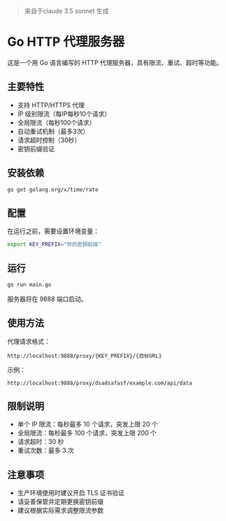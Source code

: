 
> 来自于claude 3.5 sonnet 生成
# Go HTTP 代理服务器

这是一个用 Go 语言编写的 HTTP 代理服务器，具有限流、重试、超时等功能。

## 主要特性

- 支持 HTTP/HTTPS 代理
- IP 级别限流（每IP每秒10个请求）
- 全局限流（每秒100个请求）
- 自动重试机制（最多3次）
- 请求超时控制（30秒）
- 密钥前缀验证

## 安装依赖

```bash
go get golang.org/x/time/rate
```

## 配置

在运行之前，需要设置环境变量：

```bash
export KEY_PREFIX="你的密钥前缀"
```

## 运行

```bash
go run main.go
```

服务器将在 9888 端口启动。

## 使用方法

代理请求格式：
```
http://localhost:9888/proxy/{KEY_PREFIX}/{目标URL}
```

示例：
```
http://localhost:9888/proxy/dsadsafasf/example.com/api/data
```

## 限制说明

- 单个 IP 限流：每秒最多 10 个请求，突发上限 20 个
- 全局限流：每秒最多 100 个请求，突发上限 200 个
- 请求超时：30 秒
- 重试次数：最多 3 次

## 注意事项

- 生产环境使用时建议开启 TLS 证书验证
- 请妥善保管并定期更换密钥前缀
- 建议根据实际需求调整限流参数
